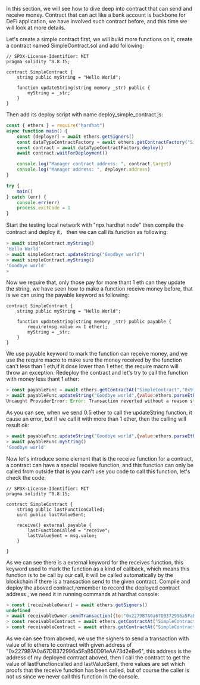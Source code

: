 In this section, we will see how to dive deep into  contract that can send and receive money. Contract that can act like a bank account is  backbone for DeFi application, we have involved such
contract before, and this time we will look at more details.

Let's create a simple contract first, we will build more functions on it, create a contract named SimpleContract.sol and add following:
```sol
// SPDX-License-Identifier: MIT
pragma solidity ^0.8.15;

contract SimpleContract {
    string public myString = "Hello World";

    function updateString(string memory _str) public {
        myString = _str;
    }
}

```
Then add its deploy script with name deploy_simple_contract.js:
```js
const { ethers } = require("hardhat")
async function main() {
    const [deployer] = await ethers.getSigners()
    const dataTypeContractFactory = await ethers.getContractFactory("SimpleContract")
    const contract = await dataTypeContractFactory.deploy()
    await contract.waitForDeployment()

    console.log("Manager contract address: ", contract.target)
    console.log("Manager address: ", deployer.address)
}

try {
    main()
} catch (err) {
    console.err(err)
    process.exitCode = 1
}
```
Start the testing local network with "npx hardhat node" then compile the contract and deploy it， then we can call its function as following:
```js
> await simpleContract.myString()
'Hello World'
> await simpleContract.updateString("Goodbye world")
> await simpleContract.myString()
'Goodbye world'
> 
```
Now we require that, only those pay for more thant 1 eth can they update the string, we have seen how to make a function receive money before, that is we can using the payable keyword as 
following:
```sol
contract SimpleContract {
    string public myString = "Hello World";

    function updateString(string memory _str) public payable {
        require(msg.value >= 1 ether);
        myString = _str;
    }
}
```
We use payable keyword to mark the function can receive money, and we use the require macro to make sure the money received by the function can't less than 1 eth,if it dose lower than 1 
ether, the require macro will throw an exception. Redeploy the contract and let's try to call the function with money less thant 1 ether:
```js
> const payableFunc = await ethers.getContractAt("SimpleContract","0x9fE46736679d2D9a65F0992F2272dE9f3c7fa6e0")
> await payableFunc.updateString("Goodbye world",{value:ethers.parseEther("0.5")})
Uncaught ProviderError: Error: Transaction reverted without a reason string
```
As you can see, when we send 0.5 ether to call the updateString function, it cause an error, but if we call it with more than 1 ether, then the calling will result ok:
```js
> await payableFunc.updateString("Goodbye world",{value:ethers.parseEther("1.5")})
> await payableFunc.myString()
'Goodbye world'
```
Now let's introduce some element that is the receive function for a contract, a contract can have a special receive function, and this function can only be called from outside that is you
can't use you code to call this function, let's check the code:
```sol
// SPDX-License-Identifier: MIT
pragma solidity ^0.8.15;

contract SimpleContract {
    string public lastFunctionCalled;
    uint public lastValueSent;

    receive() external payable {
        lastFunctionCalled = "receive";
        lastValueSent = msg.value;
    }

}
```
As we can see there is a external keyword for the receives function, this keyword used to mark the function as a kind of callback, which means this function is to be call by our call, it will
be called automatically by the blockchain if there is a transaction send to the given contract. Compile and deploy the aboved contract,remember to record the deployed contract address , 
we need it in running commands at hardhat console:
```js
> const [receivableOwner] = await ethers.getSigners()
undefined
> await receivableOwner.sendTransaction({to:"0x2279B7A0a67DB372996a5FaB50D91eAA73d2eBe6", value:ethers.parseEther("3.0")})
> const receivableContract = await ethers.getContractAt("SimpleContract", "0x2279B7A0a67DB372996a5FaB50D91eAA73d2eBe6")
> const receivableContract = await ethers.getContractAt("SimpleContract", "0x2279B7A0a67DB372996a5FaB50D91eAA73d2eBe6")
```
As we can see from aboved, we use the signers to send a transaction with value of to ethers to contract with given address of "0x2279B7A0a67DB372996a5FaB50D91eAA73d2eBe6", this address is
the address of my deployed contract aboved, then I call the contract to get the value of lastFunctioncalled and lastValueSent, there values are set which proofs that the receive function
has been called, but of course the caller is not us since we never call this function in the console.
